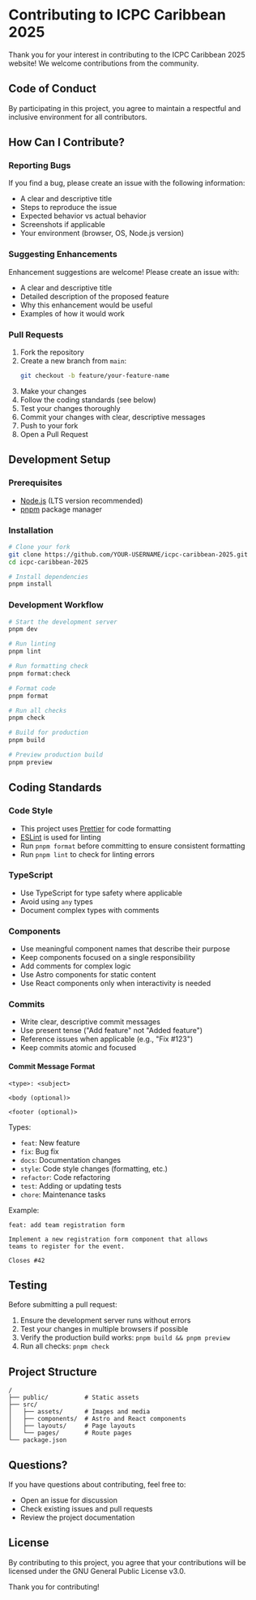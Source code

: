 # Contributing to ICPC Caribbean 2025

Thank you for your interest in contributing to the ICPC Caribbean 2025 website! We welcome contributions from the community.

## Code of Conduct

By participating in this project, you agree to maintain a respectful and inclusive environment for all contributors.

## How Can I Contribute?

### Reporting Bugs

If you find a bug, please create an issue with the following information:

- A clear and descriptive title
- Steps to reproduce the issue
- Expected behavior vs actual behavior
- Screenshots if applicable
- Your environment (browser, OS, Node.js version)

### Suggesting Enhancements

Enhancement suggestions are welcome! Please create an issue with:

- A clear and descriptive title
- Detailed description of the proposed feature
- Why this enhancement would be useful
- Examples of how it would work

### Pull Requests

1. Fork the repository
2. Create a new branch from `main`:
   ```sh
   git checkout -b feature/your-feature-name
   ```
3. Make your changes
4. Follow the coding standards (see below)
5. Test your changes thoroughly
6. Commit your changes with clear, descriptive messages
7. Push to your fork
8. Open a Pull Request

## Development Setup

### Prerequisites

- [Node.js](https://nodejs.org/) (LTS version recommended)
- [pnpm](https://pnpm.io/) package manager

### Installation

```sh
# Clone your fork
git clone https://github.com/YOUR-USERNAME/icpc-caribbean-2025.git
cd icpc-caribbean-2025

# Install dependencies
pnpm install
```

### Development Workflow

```sh
# Start the development server
pnpm dev

# Run linting
pnpm lint

# Run formatting check
pnpm format:check

# Format code
pnpm format

# Run all checks
pnpm check

# Build for production
pnpm build

# Preview production build
pnpm preview
```

## Coding Standards

### Code Style

- This project uses [Prettier](https://prettier.io/) for code formatting
- [ESLint](https://eslint.org/) is used for linting
- Run `pnpm format` before committing to ensure consistent formatting
- Run `pnpm lint` to check for linting errors

### TypeScript

- Use TypeScript for type safety where applicable
- Avoid using `any` types
- Document complex types with comments

### Components

- Use meaningful component names that describe their purpose
- Keep components focused on a single responsibility
- Add comments for complex logic
- Use Astro components for static content
- Use React components only when interactivity is needed

### Commits

- Write clear, descriptive commit messages
- Use present tense ("Add feature" not "Added feature")
- Reference issues when applicable (e.g., "Fix #123")
- Keep commits atomic and focused

#### Commit Message Format

```
<type>: <subject>

<body (optional)>

<footer (optional)>
```

Types:

- `feat`: New feature
- `fix`: Bug fix
- `docs`: Documentation changes
- `style`: Code style changes (formatting, etc.)
- `refactor`: Code refactoring
- `test`: Adding or updating tests
- `chore`: Maintenance tasks

Example:

```
feat: add team registration form

Implement a new registration form component that allows
teams to register for the event.

Closes #42
```

## Testing

Before submitting a pull request:

1. Ensure the development server runs without errors
2. Test your changes in multiple browsers if possible
3. Verify the production build works: `pnpm build && pnpm preview`
4. Run all checks: `pnpm check`

## Project Structure

```text
/
├── public/          # Static assets
├── src/
│   ├── assets/      # Images and media
│   ├── components/  # Astro and React components
│   ├── layouts/     # Page layouts
│   └── pages/       # Route pages
└── package.json
```

## Questions?

If you have questions about contributing, feel free to:

- Open an issue for discussion
- Check existing issues and pull requests
- Review the project documentation

## License

By contributing to this project, you agree that your contributions will be licensed under the GNU General Public License v3.0.

Thank you for contributing!
